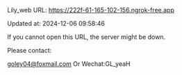 Lily_web URL: https://222f-61-165-102-156.ngrok-free.app

Updated at: 2024-12-06 09:58:46

If you cannot open this URL, the server might be down.

Please contact: 

goley04@foxmail.com Or Wechat:GL_yeaH